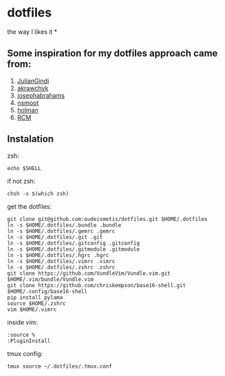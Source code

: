 # dotfiles
the way I likes it *

## Some inspiration for my dotfiles approach came from: 
1. [JulianGindi](https://github.com/JulianGindi/dotfiles)
1. [akrawchyk](https://github.com/akrawchyk/dotfiles)
1. [josephabrahams](https://github.com/josephabrahams/dotfiles)
1. [nsmoot](https://github.com/nsmoot/dotfiles)
1. [holman](https://github.com/holman/dotfiles)
1. [RCM](https://github.com/thoughtbot/rcm)

## Instalation

zsh:
```
echo $SHELL
```

if not zsh:
```
chsh -s $(which zsh)
```

get the dotfiles:
```
git clone git@github.com:oudeismetis/dotfiles.git $HOME/.dotfiles
ln -s $HOME/.dotfiles/.bundle .bundle
ln -s $HOME/.dotfiles/.gemrc .gemrc
ln -s $HOME/.dotfiles/.git .git
ln -s $HOME/.dotfiles/.gitconfig .gitconfig
ln -s $HOME/.dotfiles/.gitmodule .gitmodule
ln -s $HOME/.dotfiles/.hgrc .hgrc
ln -s $HOME/.dotfiles/.vimrc .vimrc
ln -s $HOME/.dotfiles/.zshrc .zshrc
git clone https://github.com/VundleVim/Vundle.vim.git $HOME/.vim/bundle/Vundle.vim
git clone https://github.com/chriskempson/base16-shell.git $HOME/.config/base16-shell
pip install pylama
source $HOME/.zshrc
vim $HOME/.vimrc
```

inside vim:
```
:source %
:PluginInstall
```

tmux config:
```
tmux source ~/.dotfiles/.tmux.conf
```
